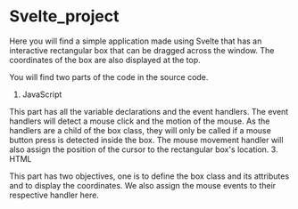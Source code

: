 # Svelte_project
Here you will find a simple application made using Svelte that has an interactive rectangular box that can be dragged across the window.
The coordinates of the box are also displayed at the top.

You will find two parts of the code in the source code.
<!-- Ordered List -->
1. JavaScript
   
This part has all the variable declarations and the event handlers.
The event handlers will detect a mouse click and the motion of the mouse. As the handlers are a child of the box class, they will only be called if a mouse button press is detected inside the box. The mouse movement handler will also assign the position of the cursor to the rectangular box's location.
3. HTML

This part has two objectives, one is to define the box class and its attributes and to display the coordinates. We also assign the mouse events to their respective handler here. 
